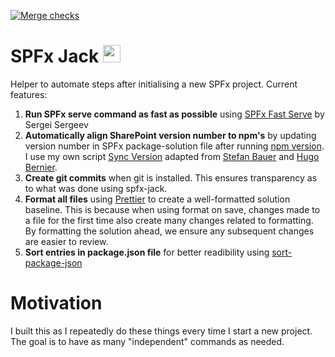 [![Merge checks](https://github.com/M365Bass/spfx-jack/actions/workflows/pull_request.yml/badge.svg)](https://github.com/M365Bass/spfx-jack/actions/workflows/pull_request.yml)

# SPFx Jack <img src="https://github.com/M365Bass/spfx-jack/assets/11630074/82afb455-5331-498d-b5c9-86fc0a89b7fb" width="28">

Helper to automate steps after initialising a new SPFx project. Current features:

1. **Run SPFx serve command as fast as possible** using [SPFx Fast Serve](https://github.com/s-KaiNet/spfx-fast-serve) by Sergei Sergeev
2. **Automatically align SharePoint version number to npm's** by updating version number in SPFx package-solution file after running [npm version](https://docs.npmjs.com/cli/v8/commands/npm-version). I use my own script [Sync Version](https://m365bass.github.io/posts/2021-05-19.html) adapted from [Stefan Bauer](https://n8d.at/how-to-version-new-sharepoint-framework-projects) and [Hugo Bernier](https://tahoeninja.blog/posts/display-the-solution-version-in-your-web-part/).
3. **Create git commits** when git is installed. This ensures transparency as to what was done using spfx-jack.
4. **Format all files** using [Prettier](https://prettier.io/docs/en/cli.html) to create a well-formatted solution baseline. This is because when using format on save, changes made to a file for the first time also create many changes related to formatting. By formatting the solution ahead, we ensure any subsequent changes are easier to review.
5. **Sort entries in package.json file** for better readibility using [sort-package-json](https://github.com/keithamus/sort-package-json)

# Motivation

I built this as I repeatedly do these things every time I start a new project. The goal is to have as many "independent" commands as needed.
